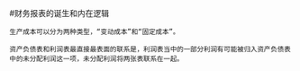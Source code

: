 #财务报表的诞生和内在逻辑

`生产成本可以分为两种类型，“变动成本”和“固定成本”。`

`资产负债表和利润表最直接最表面的联系是，利润表当中的一部分利润有可能被归入资产负债表中的未分配利润这一项，未分配利润将两张表联系在一起。`
